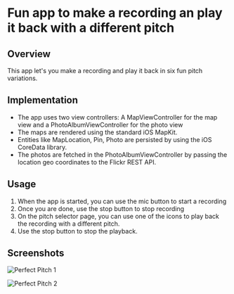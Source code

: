 # Fun app to make a recording an play it back with a different pitch

## Overview
This app let's you make a recording and play it back in six fun pitch variations.


## Implementation
* The app uses two view controllers: A MapViewController for the map view and a PhotoAlbumViewController for the photo view
* The maps are rendered using the standard iOS MapKit.
* Entities like MapLocation, Pin, Photo are persisted by using the iOS CoreData library.
* The photos are fetched in the PhotoAlbumViewController by passing the location geo coordinates to the Flickr REST API.

## Usage
1. When the app is started, you can use the mic button to start a recording
2. Once you are done, use the stop button to stop recording
3. On the pitch selector page, you can use one of the icons to play back the recording with a different pitch.
4. Use the stop button to stop the playback.

## Screenshots
![Perfect Pitch 1](screenshots/perfect-pitch-ss-1.png?raw=true "Perfect Pitch  1")

![Perfect Pitch 2](screenshots/perfect-pitch-ss-2.png?raw=true "Perfect Pitch  2")
